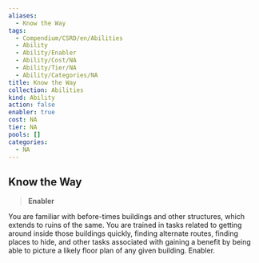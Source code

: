 ```yaml
---
aliases:
  - Know the Way
tags:
  - Compendium/CSRD/en/Abilities
  - Ability
  - Ability/Enabler
  - Ability/Cost/NA
  - Ability/Tier/NA
  - Ability/Categories/NA
title: Know the Way
collection: Abilities
kind: Ability
action: false
enabler: true
cost: NA
tier: NA
pools: []
categories:
  - NA
---
```

## Know the Way    
>**Enabler**  
    
You are familiar with before-times buildings and other structures, which extends to ruins of the same. You are trained in tasks related to getting around inside those buildings quickly, finding alternate routes, finding places to hide, and other tasks associated with gaining a benefit by being able to picture a likely floor plan of any given building. Enabler.